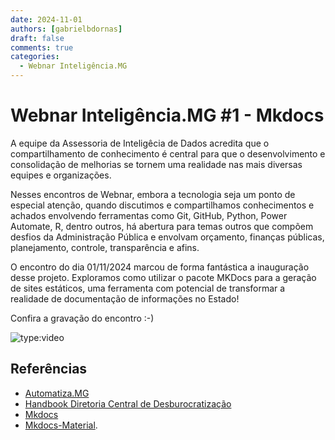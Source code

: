 ```yaml
---
date: 2024-11-01
authors: [gabrielbdornas]
draft: false
comments: true
categories:
  - Webnar Inteligência.MG
---
```


# Webnar Inteligência.MG #1 - Mkdocs

A equipe da Assessoria de Inteligêcia de Dados acredita que o compartilhamento de conhecimento é central para que o desenvolvimento e consolidação de melhorias se tornem uma realidade nas mais diversas equipes e organizações.

Nesses encontros de Webnar, embora a tecnologia seja um ponto de especial atenção, quando discutimos e compartilhamos conhecimentos e achados envolvendo ferramentas como Git, GitHub, Python, Power Automate, R, dentro outros, há abertura para temas outros que compõem desfios da Administração Pública e envolvam orçamento, finanças públicas, planejamento, controle, transparência e afins. 


<!-- more -->

O encontro do dia 01/11/2024 marcou de forma fantástica a inauguração desse projeto. Exploramos como utilizar o pacote MKDocs para a geração de sites estáticos, uma ferramenta com potencial de transformar a realidade de documentação de informações no Estado!

Confira a gravação do encontro :-)

![type:video](https://www.youtube.com/embed/iBT8mRMXPFY)

## Referências

- [Automatiza.MG](https://github.com/automatiza-mg)
- [Handbook Diretoria Central de Desburocratização](https://automatiza-mg.github.io/handbook/)
- [Mkdocs](https://pypi.org/project/mkdocs/)
- [Mkdocs-Material](https://squidfunk.github.io/mkdocs-material/).
